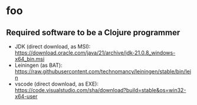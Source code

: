 # foo
## Required software to be a Clojure programmer
- JDK (direct download, as MSI): https://download.oracle.com/java/21/archive/jdk-21.0.8_windows-x64_bin.msi
- Leiningen (as BAT): https://raw.githubusercontent.com/technomancy/leiningen/stable/bin/lein
- vscode (direct download, as EXE): https://code.visualstudio.com/sha/download?build=stable&os=win32-x64-user
